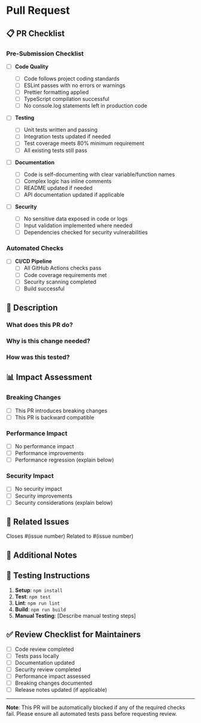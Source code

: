 # Pull Request

## 📋 PR Checklist

### Pre-Submission Checklist

- [ ] **Code Quality**

  - [ ] Code follows project coding standards
  - [ ] ESLint passes with no errors or warnings
  - [ ] Prettier formatting applied
  - [ ] TypeScript compilation successful
  - [ ] No console.log statements left in production code

- [ ] **Testing**

  - [ ] Unit tests written and passing
  - [ ] Integration tests updated if needed
  - [ ] Test coverage meets 80% minimum requirement
  - [ ] All existing tests still pass

- [ ] **Documentation**

  - [ ] Code is self-documenting with clear variable/function names
  - [ ] Complex logic has inline comments
  - [ ] README updated if needed
  - [ ] API documentation updated if applicable

- [ ] **Security**
  - [ ] No sensitive data exposed in code or logs
  - [ ] Input validation implemented where needed
  - [ ] Dependencies checked for security vulnerabilities

### Automated Checks

- [ ] **CI/CD Pipeline**
  - [ ] All GitHub Actions checks pass
  - [ ] Code coverage requirements met
  - [ ] Security scanning completed
  - [ ] Build successful

## 🎯 Description

<!-- Provide a clear and concise description of the changes -->

### What does this PR do?

<!-- Explain the purpose and scope of the changes -->

### Why is this change needed?

<!-- Describe the problem this solves or the feature it adds -->

### How was this tested?

<!-- Describe the testing approach and what was verified -->

## 📊 Impact Assessment

### Breaking Changes

- [ ] This PR introduces breaking changes
- [ ] This PR is backward compatible

### Performance Impact

- [ ] No performance impact
- [ ] Performance improvements
- [ ] Performance regression (explain below)

### Security Impact

- [ ] No security impact
- [ ] Security improvements
- [ ] Security considerations (explain below)

## 🔗 Related Issues

<!-- Link to any related issues, discussions, or documentation -->

Closes #(issue number)
Related to #(issue number)

## 📝 Additional Notes

<!-- Any additional context, screenshots, or information that reviewers should know -->

## 🧪 Testing Instructions

<!-- Step-by-step instructions for testing this PR -->

1. **Setup**: `npm install`
2. **Test**: `npm test`
3. **Lint**: `npm run lint`
4. **Build**: `npm run build`
5. **Manual Testing**: [Describe manual testing steps]

## ✅ Review Checklist for Maintainers

- [ ] Code review completed
- [ ] Tests pass locally
- [ ] Documentation updated
- [ ] Security review completed
- [ ] Performance impact assessed
- [ ] Breaking changes documented
- [ ] Release notes updated (if applicable)

---

**Note**: This PR will be automatically blocked if any of the required checks fail. Please ensure all automated tests pass before requesting review.
